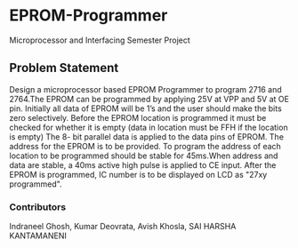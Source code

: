 # EPROM-Programmer
Microprocessor and Interfacing Semester Project <br />
## Problem Statement
Design a microprocessor based EPROM Programmer to program 2716 and 2764.The EPROM
can be programmed by applying 25V at VPP and 5V at OE pin. Initially all data of EPROM will
be 1’s and the user should make the bits zero selectively. Before the EPROM location is
programmed it must be checked for whether it is empty (data in location must be FFH if the
location is empty) The 8- bit parallel data is applied to the data pins of EPROM. The address for
the EPROM is to be provided. To program the address of each location to be programmed should
be stable for 45ms.When address and data are stable, a 40ms active high pulse is applied to CE
input. After the EPROM is programmed, IC number is to be displayed on LCD as "27xy
programmed".
<br />
### Contributors
Indraneel Ghosh, Kumar Deovrata, Avish Khosla, SAI HARSHA KANTAMANENI 
